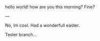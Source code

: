 hello world!
how are you this morning?
Fine?


— 

No, Im cool. Had a wonderfull easter.

Tester branch…